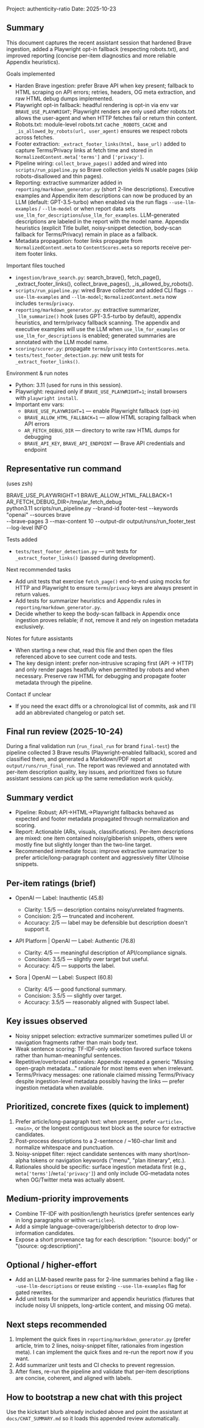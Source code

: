 Project: authenticity-ratio
Date: 2025-10-23

Summary
-------
This document captures the recent assistant session that hardened Brave ingestion, added a Playwright opt-in fallback (respecting robots.txt), and improved reporting (concise per-item diagnostics and more reliable Appendix heuristics).

Goals implemented
- Harden Brave ingestion: prefer Brave API when key present; fallback to HTML scraping on API errors; retries, headers, OG meta extraction, and raw HTML debug dumps implemented.
- Playwright opt-in fallback: headful rendering is opt-in via env var `BRAVE_USE_PLAYWRIGHT`; Playwright renders are only used after robots.txt allows the user-agent and when HTTP fetches fail or return thin content.
- Robots.txt: module-level robots.txt cache `_ROBOTS_CACHE` and `_is_allowed_by_robots(url, user_agent)` ensures we respect robots across fetches.
- Footer extraction: `_extract_footer_links(html, base_url)` added to capture Terms/Privacy links at fetch time and stored in `NormalizedContent.meta['terms']` and `['privacy']`.
- Pipeline wiring: `collect_brave_pages()` added and wired into `scripts/run_pipeline.py` so Brave collection yields N usable pages (skip robots-disallowed and thin pages).
- Reporting: extractive summarizer added in `reporting/markdown_generator.py` (short 2-line descriptions). Executive examples and Appendix item descriptions can now be produced by an LLM (default: GPT-3.5-turbo) when enabled via the run flags `--use-llm-examples` / `--llm-model` or when report data sets `use_llm_for_descriptions`/`use_llm_for_examples`. LLM-generated descriptions are labeled in the report with the model name. Appendix heuristics (explicit Title bullet, noisy-snippet detection, body-scan fallback for Terms/Privacy) remain in place as a fallback.
- Metadata propagation: footer links propagate from `NormalizedContent.meta` to `ContentScores.meta` so reports receive per-item footer links.

Important files touched
- `ingestion/brave_search.py`: search_brave(), fetch_page(), _extract_footer_links(), collect_brave_pages(), _is_allowed_by_robots().
- `scripts/run_pipeline.py`: wired Brave collector and added CLI flags `--use-llm-examples` and `--llm-model`; `NormalizedContent.meta` now includes `terms`/`privacy`.
- `reporting/markdown_generator.py`: extractive summarizer, `_llm_summarize()` hook (uses GPT-3.5-turbo by default), appendix heuristics, and term/privacy fallback scanning. The appendix and executive examples will use the LLM when `use_llm_for_examples` or `use_llm_for_descriptions` is enabled; generated summaries are annotated with the LLM model name.
- `scoring/scorer.py`: propagate `terms`/`privacy` into `ContentScores.meta`.
- `tests/test_footer_detection.py`: new unit tests for `_extract_footer_links()`.

Environment & run notes
- Python: 3.11 (used for runs in this session).
- Playwright: required only if `BRAVE_USE_PLAYWRIGHT=1`; install browsers with `playwright install`.
- Important env vars:
  - `BRAVE_USE_PLAYWRIGHT=1` — enable Playwright fallback (opt-in)
  - `BRAVE_ALLOW_HTML_FALLBACK=1` — allow HTML scraping fallback when API errors
  - `AR_FETCH_DEBUG_DIR` — directory to write raw HTML dumps for debugging
  - `BRAVE_API_KEY`, `BRAVE_API_ENDPOINT` — Brave API credentials and endpoint

Representative run command
--------------------------
(uses zsh)

BRAVE_USE_PLAYWRIGHT=1 BRAVE_ALLOW_HTML_FALLBACK=1 AR_FETCH_DEBUG_DIR=/tmp/ar_fetch_debug \
python3.11 scripts/run_pipeline.py --brand-id footer-test --keywords "openai" --sources brave \
--brave-pages 3 --max-content 10 --output-dir output/runs/run_footer_test --log-level INFO

Tests added
- `tests/test_footer_detection.py` — unit tests for `_extract_footer_links()` (passed during development).

Next recommended tasks
- Add unit tests that exercise `fetch_page()` end-to-end using mocks for HTTP and Playwright to ensure `terms`/`privacy` keys are always present in return values.
- Add tests for summarizer heuristics and Appendix rules in `reporting/markdown_generator.py`.
- Decide whether to keep the body-scan fallback in Appendix once ingestion proves reliable; if not, remove it and rely on ingestion metadata exclusively.

Notes for future assistants
- When starting a new chat, read this file and then open the files referenced above to see current code and tests.
- The key design intent: prefer non-intrusive scraping first (API -> HTTP) and only render pages headfully when permitted by robots and when necessary. Preserve raw HTML for debugging and propagate footer metadata through the pipeline.

Contact if unclear
- If you need the exact diffs or a chronological list of commits, ask and I'll add an abbreviated changelog or patch set.

## Final run review (2025-10-24)

During a final validation run (`run_final_run` for brand `final-test`) the pipeline collected 3 Brave results (Playwright-enabled fallback), scored and classified them, and generated a Markdown/PDF report at `output/runs/run_final_run`. The report was reviewed and annotated with per-item description quality, key issues, and prioritized fixes so future assistant sessions can pick up the same remediation work quickly.

Summary verdict
--------------
- Pipeline: Robust; API→HTML→Playwright fallbacks behaved as expected and footer metadata propagated through normalization and scoring.
- Report: Actionable (ARs, visuals, classifications). Per-item descriptions are mixed: one item contained noisy/gibberish snippets, others were mostly fine but slightly longer than the two-line target.
- Recommended immediate focus: improve extractive summarizer to prefer article/long-paragraph content and aggressively filter UI/noise snippets.

Per-item ratings (brief)
-----------------------
- OpenAI — Label: Inauthentic (45.8)
  - Clarity: 1.5/5 — description contains noisy/unrelated fragments.
  - Concision: 2/5 — truncated and incoherent.
  - Accuracy: 2/5 — label may be defensible but description doesn't support it.

- API Platform | OpenAI — Label: Authentic (76.8)
  - Clarity: 4/5 — meaningful description of API/compliance signals.
  - Concision: 3.5/5 — slightly over target but useful.
  - Accuracy: 4/5 — supports the label.

- Sora | OpenAI — Label: Suspect (60.8)
  - Clarity: 4/5 — good functional summary.
  - Concision: 3.5/5 — slightly over target.
  - Accuracy: 3.5/5 — reasonably aligned with Suspect label.

Key issues observed
-------------------
- Noisy snippet selection: extractive summarizer sometimes pulled UI or navigation fragments rather than main body text.
- Weak sentence scoring: TF-IDF-only selection favored surface tokens rather than human-meaningful sentences.
- Repetitive/overbroad rationales: Appendix repeated a generic "Missing open-graph metadata..." rationale for most items even when irrelevant.
- Terms/Privacy messages: one rationale claimed missing Terms/Privacy despite ingestion-level metadata possibly having the links — prefer ingestion metadata when available.

Prioritized, concrete fixes (quick to implement)
------------------------------------------------
1. Prefer article/long-paragraph text: when present, prefer `<article>`, `<main>`, or the longest contiguous text block as the source for extractive candidates.
2. Post-process descriptions to a 2-sentence / ~160-char limit and normalize whitespace and punctuation.
3. Noisy-snippet filter: reject candidate sentences with many short/non-alpha tokens or navigation keywords ("menu", "plan itinerary", etc.).
4. Rationales should be specific: surface ingestion metadata first (e.g., `meta['terms']`/`meta['privacy']`) and only include OG-metadata notes when OG/Twitter meta was actually absent.

Medium-priority improvements
---------------------------
- Combine TF-IDF with position/length heuristics (prefer sentences early in long paragraphs or within `<article>`).
- Add a simple language-coverage/gibberish detector to drop low-information candidates.
- Expose a short provenance tag for each description: "(source: body)" or "(source: og:description)".

Optional / higher-effort
------------------------
- Add an LLM-based rewrite pass for 2-line summaries behind a flag like `--use-llm-descriptions` or reuse existing `--use-llm-examples` flag for gated rewrites.
- Add unit tests for the summarizer and appendix heuristics (fixtures that include noisy UI snippets, long-article content, and missing OG meta).

Next steps recommended
----------------------
1. Implement the quick fixes in `reporting/markdown_generator.py` (prefer article, trim to 2 lines, noisy-snippet filter, rationales from ingestion meta). I can implement the quick fixes and re-run the report now if you want.
2. Add summarizer unit tests and CI checks to prevent regression.
3. After fixes, re-run the pipeline and validate that per-item descriptions are concise, coherent, and aligned with labels.

How to bootstrap a new chat with this project
-------------------------------------------
Use the kickstart blurb already included above and point the assistant at `docs/CHAT_SUMMARY.md` so it loads this appended review automatically.
